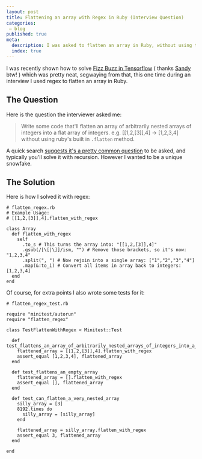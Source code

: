 ```yaml
---
layout: post
title: Flattening an array with Regex in Ruby (Interview Question)
categories:
 – blog
published: true
meta:
  description: I was asked to flatten an array in Ruby, without using the flatten method. Here is the terrible answer I came up with.
  index: true
---
```


I was recently shown how to solve [Fizz Buzz in Tensorflow](http://joelgrus.com/2016/05/23/fizz-buzz-in-tensorflow/) ( thanks [Sandy](https://twitter.com/partysandy_) btw! ) which was pretty neat, segwaying from that, this one time during an interview I used regex to flatten an array in Ruby. 

## The Question

Here is the question the interviewer asked me:

> Write some code that'll flatten an array of arbitrarily nested arrays of integers into a flat array of integers. e.g. [[1,2,[3]],4] -> [1,2,3,4] without using ruby's built in `.flatten` method.

A quick search [suggests it's a pretty common question](https://www.google.co.uk/search?q=Flatten+a+Ruby+Array+without+using+built-in+%27flatten%27+method) to be asked, and typically you'll solve it with recursion. However I wanted to be a unique snowfake.

## The Solution

Here is how I solved it with regex:

```
# flatten_regex.rb
# Example Usage:
# [[1,2,[3]],4].flatten_with_regex

class Array
  def flatten_with_regex
    self
      .to_s # This turns the array into: "[[1,2,[3]],4]"
      .gsub(/[\[|\]]/ism, "") # Remove those brackets, so it's now: "1,2,3,4"
      .split(", ") # Now rejoin into a single array: ["1","2","3","4"]
      .map(&:to_i) # Convert all items in array back to integers: [1,2,3,4]
  end
end
```

Of course, for extra points I also wrote some tests for it:

```
# flatten_regex_test.rb

require "minitest/autorun"
require "flatten_regex"

class TestFlattenWithRegex < Minitest::Test

  def test_flattens_an_array_of_arbitrarily_nested_arrays_of_integers_into_a_flat_array_of_integers
    flattened_array = [[1,2,[3]],4].flatten_with_regex
    assert_equal [1,2,3,4], flattened_array
  end

  def test_flattens_an_empty_array
    flattened_array = [].flatten_with_regex
    assert_equal [], flattened_array
  end

  def test_can_flatten_a_very_nested_array
    silly_array = [3]
    8192.times do 
      silly_array = [silly_array]
    end

    flattened_array = silly_array.flatten_with_regex
    assert_equal 3, flattened_array
  end

end
```
